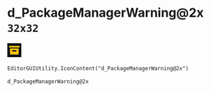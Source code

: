 # d_PackageManagerWarning@2x `32x32`
<img src="/img/d_PackageManagerWarning@2x.png" width=32 height=32>

``` CSharp
EditorGUIUtility.IconContent("d_PackageManagerWarning@2x")
```
```
d_PackageManagerWarning@2x
```
